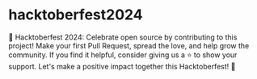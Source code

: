 # hacktoberfest2024
🎃 Hacktoberfest 2024: Celebrate open source by contributing to this project! Make your first Pull Request, spread the love, and help grow the community. If you find it helpful, consider giving us a ⭐️ to show your support. Let's make a positive impact together this Hacktoberfest! 🚀

